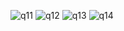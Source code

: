
![q11](https://github.com/user-attachments/assets/2ea8bfa1-e4dc-4bc2-bd4c-14ea606bc2de)
![q12](https://github.com/user-attachments/assets/8c1a9d1f-b1fb-4189-909c-9e564edb1918)
![q13](https://github.com/user-attachments/assets/5bbaf8d1-fbde-4b7d-bc07-f31fd7ed45db)
![q14](https://github.com/user-attachments/assets/a4e25311-37a0-443a-9597-d8643ceb327a)
